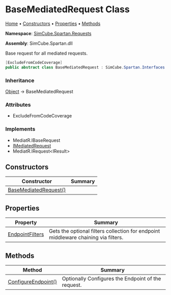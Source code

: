 # BaseMediatedRequest Class

[Home](../../../README.md) &#x2022; [Constructors](#constructors) &#x2022; [Properties](#properties) &#x2022; [Methods](#methods)

**Namespace**: [SimCube.Spartan.Requests](../README.md)

**Assembly**: SimCube\.Spartan\.dll

  
Base request for all mediated requests\.

```csharp
[ExcludeFromCodeCoverage]
public abstract class BaseMediatedRequest : SimCube.Spartan.Interfaces.IMediatedRequest
```

### Inheritance

[Object](https://docs.microsoft.com/en-us/dotnet/api/system) &#x2192; BaseMediatedRequest

### Attributes

* ExcludeFromCodeCoverage

### Implements

* MediatR\.IBaseRequest
* [IMediatedRequest](../../Interfaces/IMediatedRequest/README.md)
* MediatR\.IRequest\<IResult\>

## Constructors

| Constructor | Summary |
| ----------- | ------- |
| [BaseMediatedRequest()](-ctor/README.md) | |

## Properties

| Property | Summary |
| -------- | ------- |
| [EndpointFilters](EndpointFilters/README.md) | Gets the optional filters collection for endpoint middleware chaining via filters\. |

## Methods

| Method | Summary |
| ------ | ------- |
| [ConfigureEndpoint()](ConfigureEndpoint/README.md) | Optionally Configures the Endpoint of the request\. |


